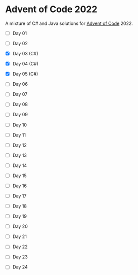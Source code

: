 # Advent of Code 2022

A mixture of C# and Java solutions for [Advent of Code](https://adventofcode.com/) 2022.
- [ ]  Day 01
- [ ]  Day 02
- [x]  Day 03 (C#)
- [x]  Day 04 (C#) 
- [x]  Day 05 (C#) 
- [ ]  Day 06 
- [ ]  Day 07 
- [ ]  Day 08 
- [ ]  Day 09 
- [ ]  Day 10 
- [ ]  Day 11 
- [ ]  Day 12 
- [ ]  Day 13 
- [ ]  Day 14 
- [ ]  Day 15 
- [ ]  Day 16 
- [ ]  Day 17 
- [ ]  Day 18 
- [ ]  Day 19 
- [ ]  Day 20 
- [ ]  Day 21 
- [ ]  Day 22 
- [ ]  Day 23 
- [ ]   Day 24 

